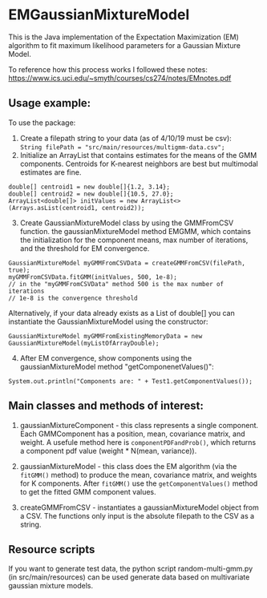 # EMGaussianMixtureModel
This is the Java implementation of the Expectation Maximization (EM) algorithm to fit maximum likelihood parameters for a Gaussian Mixture Model.

To reference how this process works I followed these notes: https://www.ics.uci.edu/~smyth/courses/cs274/notes/EMnotes.pdf

## Usage example:
 To use the package:
1) Create a filepath string to your data (as of 4/10/19 must be csv):<br>`String filePath = "src/main/resources/multigmm-data.csv";`
2) Initialize an ArrayList that contains estimates for the means of the GMM components. Centroids for K-nearest neighbors are best but multimodal estimates are fine.
```
double[] centroid1 = new double[]{1.2, 3.14};
double[] centroid2 = new double[]{10.5, 27.0};
ArrayList<double[]> initValues = new ArrayList<>(Arrays.asList(centroid1, centroid2));
```

3) Create GaussianMixtureModel class by using the GMMFromCSV function. the gaussianMixtureModel method EMGMM, which contains the initialization for the component means, max number of iterations, and the threshold for EM convergence.
```
GaussianMixtureModel myGMMFromCSVData = createGMMFromCSV(filePath, true);
myGMMFromCSVData.fitGMM(initValues, 500, 1e-8);
// in the "myGMMFromCSVData" method 500 is the max number of iterations 
// 1e-8 is the convergence threshold
```
Alternatively, if your data already exists as a List of double[] you can instantiate the GaussianMixtureModel using the constructor:
```
GaussianMixtureModel myGMMFromExistingMemoryData = new GaussianMixtureModel(myListOfArrayDouble);
```

4) After EM convergence, show components using the gaussianMixtureModel method "getComponenetValues()":
```
System.out.println("Components are: " + Test1.getComponentValues());
```
## Main classes and methods of interest:
1) gaussianMixtureComponent - this class represents a single component. Each GMMComponent has a position, mean, covariance matrix, and weight. A usefule method here is `componentPDFandProb()`, which returns a component pdf value (weight * N(mean, variance)).

2) gaussianMixtureModel - this class does the EM algorithm (via the `fitGMM()` method) to produce the mean, covariance matrix, and weights for K components. After `fitGMM()` use the `getComponentValues()` method to get the fitted GMM component values.

3) createGMMFromCSV - instantiates a gaussianMixtureModel object from a CSV. The functions only input is the absolute filepath to the CSV as a string.

## Resource scripts

If you want to generate test data, the python script random-multi-gmm.py (in src/main/resources) can be used generate data based on multivariate gaussian mixture models.
